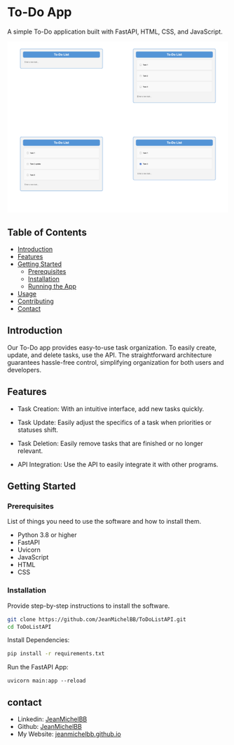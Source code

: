 # To-Do App

A simple To-Do application built with FastAPI, HTML, CSS, and JavaScript.

![To-Do App](demo.png)

## Table of Contents

- [Introduction](#introduction)
- [Features](#features)
- [Getting Started](#getting-started)
  - [Prerequisites](#prerequisites)
  - [Installation](#installation)
  - [Running the App](#running-the-app)
- [Usage](#usage)
- [Contributing](#contributing)
- [Contact](#contact)

## Introduction

Our To-Do app provides easy-to-use task organization. To easily create, update, and delete tasks, use the API. The straightforward architecture guarantees hassle-free control, simplifying organization for both users and developers.

## Features

- Task Creation: With an intuitive interface, add new tasks quickly.

- Task Update: Easily adjust the specifics of a task when priorities or statuses shift.

- Task Deletion: Easily remove tasks that are finished or no longer relevant.

- API Integration: Use the API to easily integrate it with other programs.

## Getting Started

### Prerequisites

List of things you need to use the software and how to install them.

- Python 3.8 or higher
- FastAPI
- Uvicorn
- JavaScript
- HTML
- CSS




### Installation

Provide step-by-step instructions to install the software.

```bash
git clone https://github.com/JeanMichelBB/ToDoListAPI.git
cd ToDoListAPI
```

Install Dependencies:

```bash
pip install -r requirements.txt
```

Run the FastAPI App:
```
uvicorn main:app --reload
```

## contact
- Linkedin: [JeanMichelBB](https://www.linkedin.com/in/jeanmichelbb/)
- Github: [JeanMichelBB](https://github.com/JeanMichelBB)
- My Website: [jeanmichelbb.github.io](https://jeanmichelbb.github.io/)

